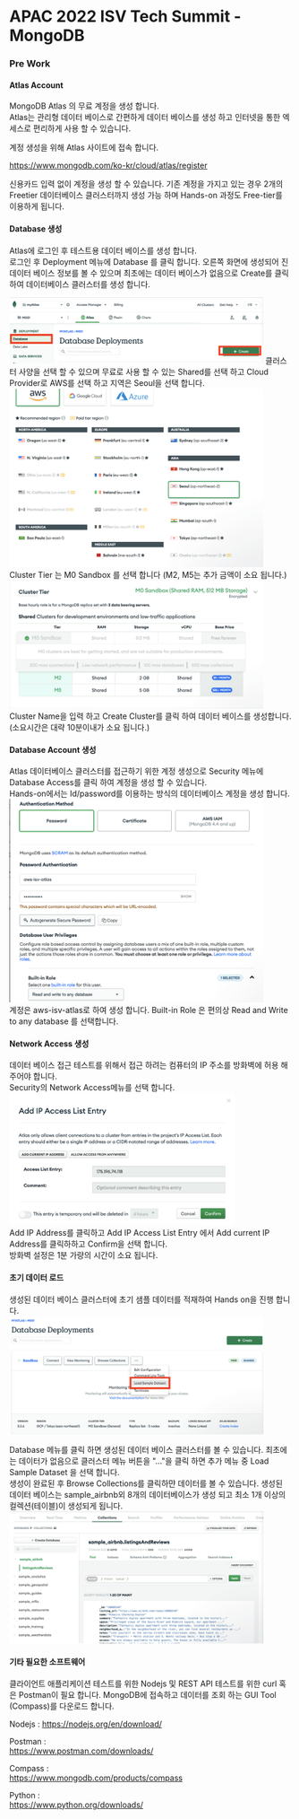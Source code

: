 # APAC 2022 ISV Tech Summit - MongoDB

### Pre Work


#### Atlas Account
MongoDB Atlas 의 무료 계정을 생성 합니다.     
Atlas는 관리형 데이터 베이스로 간편하게 데이터 베이스를 생성 하고 인터넷을 통한 엑세스로 편리하게 사용 할 수 있습니다.   

계정 생성을 위해 Atlas 사이트에 접속 합니다.   

https://www.mongodb.com/ko-kr/cloud/atlas/register

신용카드 입력 없이 계정을 생성 할 수 있습니다. 기존 계정을 가지고 있는 경우 2개의 Freetier 데이터베이스 클러스터까지 생성 가능 하며 Hands-on 과정도 Free-tier를 이용하게 됩니다.    

#### Database 생성
Atlas에 로그인 후 테스트용 데이터 베이스를 생성 합니다.    
로그인 후 Deployment 메뉴에 Database 를 클릭 합니다. 오른쪽 화면에 생성되어 진 데이터 베이스 정보를 볼 수 있으며 최초에는 데이터 베이스가 없음으로 Create를 클릭 하여 데이터베이스 클러스터를 생성 합니다.    

<img src="/images/images01.png" width="90%" height="90%">     
클러스터 사양을 선택 할 수 있으며 무료로 사용 할 수 있는 Shared를 선택 하고 Cloud Provider로 AWS를 선택 하고 지역은 Seoul을 선택 합니다.

<img src="/images/images02.png" width="90%" height="90%">     
Cluster Tier 는 M0 Sandbox 를 선택 합니다 (M2, M5는 추가 금액이 소요 됩니다.)    

<img src="/images/images03.png" width="90%" height="90%">  
Cluster Name을 입력 하고 Create Cluster를 클릭 하여 데이터 베이스를 생성합니다. (소요시간은 대략 10분이내가 소요 됩니다.)


#### Database Account 생성
Atlas 데이터베이스 클러스터를 접근하기 위한 계정 생성으로 Security 메뉴에 Database Access를 클릭 하여 계정을 생성 할 수 있습니다.    
Hands-on에서는 Id/password를 이용하는 방식의 데이터베이스 계정을 생성 합니다.   
<img src="/images/images04.png" width="90%" height="90%">  
계정은 aws-isv-atlas로 하여 생성 합니다. Built-in Role 은 편의상 Read and Write to any database 를 선택합니다.


#### Network Access 생성
데이터 베이스 접근 테스트를 위해서 접근 하려는 컴퓨터의 IP 주소를 방화벽에 허용 해 주어야 합니다.    
Security의 Network Access메뉴를 선택 합니다.
<img src="/images/images05.png" width="80%" height="80%">  
Add IP Address를 클릭하고 Add IP Access List Entry 에서 Add current IP Address를 클릭하하고 Confirm을 선택 합니다.   
방화벽 설정은 1분 가량의 시간이 소요 됩니다.


#### 초기 데이터 로드
생성된 데이터 베이스 클러스터에 초기 샘플 데이터를 적재하여 Hands on을 진행 합니다.   
<img src="/images/images06.png" width="90%" height="90%">     


Database 메뉴를 클릭 하면 생성된 데이터 베이스 클러스터를 볼 수 있습니다. 최초에는 데이터가 없음으로 클러스터 메뉴 버튼을 "..."을 클릭 하면 추가 메뉴 중 Load Sample Dataset 을 선택 합니다.   
생성이 완료된 후 Browse Collections를 클릭하먄 데이터를 볼 수 있습니다.
생성된 데이터 베이스는 sample_airbnb외 8개의 데이터베이스가 생성 되고 최소 1개 이상의 컬렉션(테이블)이 생성되게 됩니다.
<img src="/images/images07.png" width="90%" height="90%"> 


#### 기타 필요한 소프트웨어
클라이언트 애플리케이션 테스트를 위한 Nodejs 및 REST API 테스트를 위한 curl 혹은 Postman이 필요 합니다.
MongoDB에 접속하고 데이터를 조회 하는 GUI Tool (Compass)를 다운로드 합니다.

Nodejs : 
https://nodejs.org/en/download/

Postman :   
https://www.postman.com/downloads/

Compass :   
https://www.mongodb.com/products/compass

Python :   
https://www.python.org/downloads/